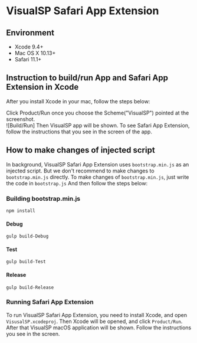 # VisualSP Safari App Extension

## Environment
- Xcode 9.4+
- Mac OS X 10.13+
- Safari 11.1+

## Instruction to build/run App and Safari App Extension in Xcode
After you install Xcode in your mac, follow the steps below:

Click Product/Run once you choose the Scheme("VisualSP") pointed at the screenshot.\
![Build/Run] 
Then VisualSP app will be shown.
To see Safari App Extension, follow the instructions that you see in the screen of the app.

## How to make changes of injected script
In background, VisualSP Safari App Extension uses `bootstrap.min.js` as an injected script.
But we don't recommend to make changes to `bootstrap.min.js` directly.
To make changes of `bootstrap.min.js`, just write the code in `bootstrap.js`
And then follow the steps below:

### Building bootstrap.min.js

```
npm install
```

#### Debug
```
gulp build-Debug
```

#### Test
```
gulp build-Test
```

#### Release
```
gulp build-Release
```

### Running Safari App Extension
To run VisualSP Safari App Extension, you need to install Xcode, and open `VisusalSP.xcodeproj`.
Then Xcode will be opened, and click `Product/Run`.
After that VisualSP macOS application will be shown. Follow the instructions you see in the screen.
